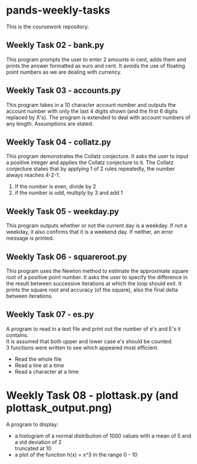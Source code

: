 # pands-weekly-tasks
This is the coursework repository.

## Weekly Task 02 - bank.py
This program prompts the user to enter 2 amounts in cent, adds them and prints the
answer formatted as euro and cent. It avoids the use of floating point numbers as we
are dealing with currency.

## Weekly Task 03 - accounts.py
This program takes in a 10 character account number and outputs the account number with 
only the last 4 digits shown (and the first 6 digits replaced by X's).
The program is extended to deal with account numbers of any length. Assumptions are
stated.

## Weekly Task 04 - collatz.py
This program demonstrates the Collatz conjecture.
It asks the user to input a positive integer and applies the Collatz conjecture to it.
The Collatz conjecture states that by applying 1 of 2 rules repeatedly, the number 
always reaches 4-2-1.
1. If the number is even, divide by 2
2. if the number is odd, multiply by 3 and add 1

## Weekly Task 05 - weekday.py
This program outputs whether or not the current day is a weekday.
If not a weekday, it also confirms that it is a weekend day.
If neither, an error message is printed.

## Weekly Task 06 - squareroot.py
This program uses the Newton method to estimate the approximate square root of a positive
point number. It asks the user to specify the difference in the result between successive
iterations at which the loop should exit.
It prints the square root and accuracy (of the square), also the final delta between iterations.

## Weekly Task 07 - es.py
A program to read in a text file and print out the number of e's and E's it contains.   
It is assumed that both upper and lower case e's should be counted.  
3 functions were written to see which appeared most efficient.  
  - Read the whole file  
  - Read a line at a time  
  - Read a character at a time  

# Weekly Task 08 - plottask.py (and plottask_output.png)  
A program to display:  
- a histogram of a normal distribution of 1000 values with a mean of 5 and a std deviation of 2  
  truncated at 10  
- a plot of the function h(x) = x^3 in the range 0 - 10  
